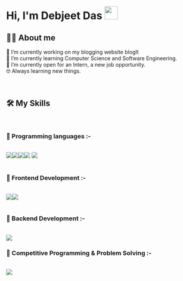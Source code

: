 # Hi, I'm Debjeet Das <img src="https://media.giphy.com/media/hvRJCLFzcasrR4ia7z/giphy.gif" width="35">

## 💁‍♂️ About me
🔭 I’m currently working on my blogging website blogIt<br>
🧑 I’m currently learning Computer Science and Software Engineering.<br>
🤔 I’m currently open for an Intern, a new job opportunity.<br>
🤓 Always learning new things.<br>
<br>
<br>

## 🛠️ My Skills
<br>

### 🔹 Programming languages :-

<br>
<div>
<img src="https://img.icons8.com/color/48/000000/c-plus-plus-logo.png"/><img src="https://img.icons8.com/color/48/000000/java-coffee-cup-logo--v1.png"/><img src="https://img.icons8.com/fluency/48/000000/python.png"/><img src="https://img.icons8.com/color/48/000000/javascript--v1.png"/> <img src="https://img.icons8.com/officel/48/000000/php-logo.png"/>
</div>
<br>

### 🔹 Frontend Development :-
<br>
<div><img src="https://img.icons8.com/color/48/000000/html-5--v1.png"/><img src="https://img.icons8.com/color/48/000000/css3.png"/></div>

<br>

### 🔹 Backend Development :-
<br>
<img src="https://img.icons8.com/color/48/000000/mysql-logo.png"/>

<br>

### 🔹 Competitive Programming & Problem Solving :-
<br>
<img src="https://img.icons8.com/external-tal-revivo-shadow-tal-revivo/48/000000/external-level-up-your-coding-skills-and-quickly-land-a-job-logo-shadow-tal-revivo.png"/>

<!-- <p><img align="left" src="https://github-readme-stats.vercel.app/api/top-langs?username=debjeet-dev&show_icons=true&locale=en&layout=compact" alt="debjeet-dev" /></p>

<p>&nbsp;<img align="center" src="https://github-readme-stats.vercel.app/api?username=debjeet-dev&show_icons=true&locale=en" alt="debjeet-dev" /></p>

<p><img align="center" src="https://github-readme-streak-stats.herokuapp.com/?user=debjeet-dev&" alt="debjeet-dev" /></p> -->
